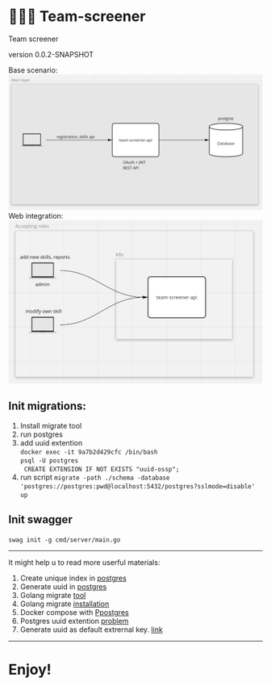 # 🙋👩‍💻 Team-screener

Team screener

version 0.0.2-SNAPSHOT

Base scenario:
![Base scenario](.img/image1.png)
Web integration:
![Web integration](.img/image2.png)

## Init migrations:
1. Install migrate tool
2. run postgres
3. add uuid extention  
`docker exec -it 9a7b2d429cfc /bin/bash`   
`psql -U postgres`  
` CREATE EXTENSION IF NOT EXISTS "uuid-ossp";`  
4. run script 
`migrate -path ./schema -database 'postgres://postgres:pwd@localhost:5432/postgres?sslmode=disable' up`


## Init swagger  
`swag init -g cmd/server/main.go`


---

It might help u to read more userful materials:
1. Create unique index in [postgres](https://postgrespro.ru/docs/postgresql/9.6/sql-createindex)
2. Generate uuid in [postgres](https://www.postgresql.org/docs/current/uuid-ossp.html)
3. Golang migrate [tool](https://github.com/golang-migrate/migrate)
4. Golang migrate [installation](https://github.com/golang-migrate/migrate/blob/master/cmd/migrate/README.md)
5. Docker compose with [Ppostgres](https://github.com/IliaEre/composes/blob/main/db/postgres-compose.yaml)
6. Postgres uuid extention [problem](https://stackoverflow.com/questions/22446478/extension-exists-but-uuid-generate-v4-fails) 
7. Generate uuid as default extrernal key. [link](https://dba.stackexchange.com/questions/122623/default-value-for-uuid-column-in-postgres)

--- 

# Enjoy!